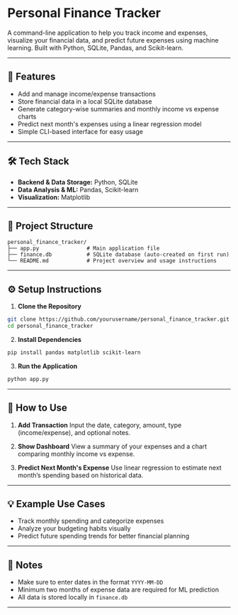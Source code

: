 # Personal Finance Tracker

A command-line application to help you track income and expenses, visualize your financial data, and predict future expenses using machine learning. Built with Python, SQLite, Pandas, and Scikit-learn.

---

## 🚀 Features

* Add and manage income/expense transactions
* Store financial data in a local SQLite database
* Generate category-wise summaries and monthly income vs expense charts
* Predict next month's expenses using a linear regression model
* Simple CLI-based interface for easy usage

---

## 🛠️ Tech Stack

* **Backend & Data Storage:** Python, SQLite
* **Data Analysis & ML:** Pandas, Scikit-learn
* **Visualization:** Matplotlib

---

## 📂 Project Structure

```
personal_finance_tracker/
├── app.py               # Main application file
├── finance.db           # SQLite database (auto-created on first run)
└── README.md            # Project overview and usage instructions
```

---

## ⚙️ Setup Instructions

1. **Clone the Repository**

```bash
git clone https://github.com/yourusername/personal_finance_tracker.git
cd personal_finance_tracker
```

2. **Install Dependencies**

```bash
pip install pandas matplotlib scikit-learn
```

3. **Run the Application**

```bash
python app.py
```

---

## 🧪 How to Use

1. **Add Transaction**
   Input the date, category, amount, type (income/expense), and optional notes.

2. **Show Dashboard**
   View a summary of your expenses and a chart comparing monthly income vs expense.

3. **Predict Next Month's Expense**
   Use linear regression to estimate next month’s spending based on historical data.

---

## 💡 Example Use Cases

* Track monthly spending and categorize expenses
* Analyze your budgeting habits visually
* Predict future spending trends for better financial planning

---

## 📌 Notes

* Make sure to enter dates in the format `YYYY-MM-DD`
* Minimum two months of expense data are required for ML prediction
* All data is stored locally in `finance.db`

---
